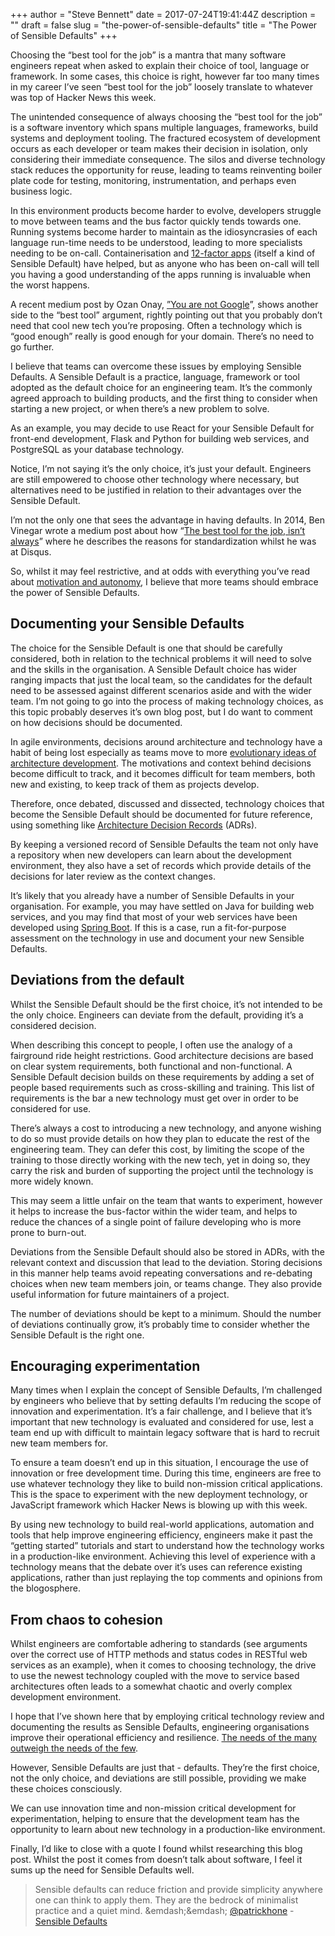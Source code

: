 +++
author = "Steve Bennett"
date = 2017-07-24T19:41:44Z
description = ""
draft = false
slug = "the-power-of-sensible-defaults"
title = "The Power of Sensible Defaults"
+++

Choosing the “best tool for the job” is a mantra that many software engineers repeat when asked to explain their choice of tool, language or framework. In some cases, this choice is right, however far too many times in my career I’ve seen “best tool for the job” loosely translate to whatever was top of Hacker News this week.

The unintended consequence of always choosing the “best tool for the job” is a software inventory which spans multiple languages, frameworks, build systems and deployment tooling. The fractured ecosystem of development occurs as each developer or team makes their decision in isolation, only considering their immediate consequence. The silos and diverse technology stack reduces the opportunity for reuse, leading to teams reinventing boiler plate code for testing, monitoring, instrumentation, and perhaps even business logic.

In this environment products become harder to evolve, developers struggle to move between teams and the bus factor quickly tends towards one. Running systems become harder to maintain as the idiosyncrasies of each language run-time needs to be understood, leading to more specialists needing to be on-call. Containerisation and [12-factor apps](https://12factor.net/) (itself a kind of Sensible Default) have helped, but as anyone who has been on-call will tell you having a good understanding of the apps running is invaluable when the worst happens.

A recent medium post by Ozan Onay, [”You are not Google](https://blog.bradfieldcs.com/you-are-not-google-84912cf44afb)”, shows another side to the “best tool” argument, rightly pointing out that you probably don’t need that cool new tech you’re proposing. Often a technology which is “good enough” really is good enough for your domain. There’s no need to go further.

I believe that teams can overcome these issues by employing Sensible Defaults. A Sensible Default is a practice, language, framework or tool adopted as the default choice for an engineering team. It’s the commonly agreed approach to building products, and the first thing to consider when starting a new project, or when there’s a new problem to solve.

As an example, you may decide to use React for your Sensible Default for front-end development, Flask and Python for building web services, and PostgreSQL as your database technology.

Notice, I’m not saying it’s the only choice, it’s just your default. Engineers are still empowered to choose other technology where necessary, but alternatives need to be justified in relation to their advantages over the Sensible Default.

I’m not the only one that sees the advantage in having defaults. In 2014, Ben Vinegar wrote a medium post about how “[The best tool for the job, isn’t always](https://medium.com/@bentlegen/the-best-tool-for-the-job-isnt-always-6ed364f3f775)” where he describes the reasons for standardization whilst he was at Disqus.

So, whilst it may feel restrictive, and at odds with everything you’ve read about [motivation and autonomy](http://amzn.eu/9TjWCZG), I believe that more teams should embrace the power of Sensible Defaults.

## Documenting your Sensible Defaults
The choice for the Sensible Default is one that should be carefully considered, both in relation to the technical problems it will need to solve and the skills in the organisation. A Sensible Default choice has wider ranging impacts that just the local team, so the candidates for the default need to be assessed against different scenarios aside and with the wider team. I’m not going to go into the process of making technology choices, as this topic probably deserves it’s own blog post, but I do want to comment on how decisions should be documented.

In agile environments, decisions around architecture and technology have a habit of being lost especially as teams move to more [evolutionary ideas of architecture development](https://www.thoughtworks.com/radar/techniques/evolutionary-architecture). The motivations and context behind decisions become difficult to track, and it becomes difficult for team members, both new and existing, to keep track of them as projects develop.

Therefore, once debated, discussed and dissected, technology choices that become the Sensible Default should be documented for future reference, using something like [Architecture Decision Records](http://thinkrelevance.com/blog/2011/11/15/documenting-architecture-decisions) (ADRs).

By keeping a versioned record of Sensible Defaults the team not only have a repository when new developers can learn about the development environment, they also have a set of records which provide details of the decisions for later review as the context changes.

It’s likely that you already have a number of Sensible Defaults in your organisation. For example, you may have settled on Java for building web services, and you may find that most of your web services have been developed using [Spring Boot](https://projects.spring.io/spring-boot/). If this is a case, run a fit-for-purpose assessment on the technology in use and document your new Sensible Defaults.

## Deviations from the default
Whilst the Sensible Default should be the first choice, it’s not intended to be the only choice. Engineers can deviate from the default, providing it’s a considered decision.

When describing this concept to people, I often use the analogy of a fairground ride height restrictions. Good architecture decisions are based on clear system requirements, both functional and non-functional. A Sensible Default decision builds on these requirements by adding a set of people based requirements such as cross-skilling and training. This list of requirements is the bar a new technology must get over in order to be considered for use.

There’s always a cost to introducing a new technology, and anyone wishing to do so must provide details on how they plan to educate the rest of the engineering team. They can defer this cost, by limiting the scope of the training to those directly working with the new tech, yet in doing so, they carry the risk and burden of supporting the project until the technology is more widely known.

This may seem a little unfair on the team that wants to experiment, however it helps to increase the bus-factor within the wider team, and helps to reduce the chances of a single point of failure developing who is more prone to burn-out.

Deviations from the Sensible Default should also be stored in ADRs, with the relevant context and discussion that lead to the deviation. Storing decisions in this manner help teams avoid repeating conversations and re-debating choices when new team members join, or teams change. They also provide useful information for future maintainers of a project.

The number of deviations should be kept to a minimum. Should the number of deviations continually grow, it’s probably time to consider whether the Sensible Default is the right one.

## Encouraging experimentation
Many times when I explain the concept of Sensible Defaults, I’m challenged by engineers who believe that by setting defaults I’m reducing the scope of innovation and experimentation. It’s a fair challenge, and I believe that it’s important that new technology is evaluated and considered for use, lest a team end up with difficult to maintain legacy software that is hard to recruit new team members for.

To ensure a team doesn’t end up in this situation, I encourage the use of innovation or free development time. During this time, engineers are free to use whatever technology they like to build non-mission critical applications. This is the space to experiment with the new deployment technology, or JavaScript framework which Hacker News is blowing up with this week.

By using new technology to build real-world applications, automation and tools that help improve engineering efficiency, engineers make it past the “getting started” tutorials and start to understand how the technology works in a production-like environment. Achieving this level of experience with a technology means that the debate over it’s uses can reference existing applications, rather than just replaying the top comments and opinions from the blogosphere.

## From chaos to cohesion
Whilst engineers are comfortable adhering to standards (see arguments over the correct use of HTTP methods and status codes in RESTful web services as an example), when it comes to choosing technology, the drive to use the newest technology coupled with the move to service based architectures often leads to a somewhat chaotic and overly complex development environment.

I hope that I’ve shown here that by employing critical technology review and documenting the results as Sensible Defaults, engineering organisations improve their operational efficiency and resilience. [The needs of the many outweigh the needs of the few](https://www.youtube.com/watch?v=Xa6c3OTr6yA).

However, Sensible Defaults are just that - defaults. They’re the first choice, not the only choice, and deviations are still possible, providing we make these choices consciously.

We can use innovation time and non-mission critical development for experimentation, helping to ensure that the development team has the opportunity to learn about new technology in a production-like environment.

Finally, I’d like to close with a quote I found whilst researching this blog post. Whilst the post it comes from doesn’t talk about software, I feel it sums up the need for Sensible Defaults well.

> Sensible defaults can reduce friction and provide simplicity anywhere one can think to apply them. They are the bedrock of minimalist practice and a quiet mind.
> &emdash;&emdash; [@patrickhone](https://twitter.com/patrickrhone) - [Sensible Defaults](http://patrickrhone.com/2010/11/08/sensible-defaults/)

